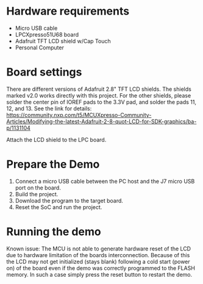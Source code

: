 Hardware requirements
===================
- Micro USB cable
- LPCXpresso51U68 board
- Adafruit TFT LCD shield w/Cap Touch
- Personal Computer

Board settings
============
There are different versions of Adafruit 2.8" TFT LCD shields. The shields marked
v2.0 works directly with this project. For the other shields, please solder
the center pin of IOREF pads to the 3.3V pad, and solder the pads 11, 12, and 13.
See the link for details:
https://community.nxp.com/t5/MCUXpresso-Community-Articles/Modifying-the-latest-Adafruit-2-8-quot-LCD-for-SDK-graphics/ba-p/1131104

Attach the LCD shield to the LPC board.

Prepare the Demo
===============
1.  Connect a micro USB cable between the PC host and the J7 micro USB port on the board.
2.  Build the project.
3.  Download the program to the target board.
4.  Reset the SoC and run the project.

Running the demo
===============
Known issue: The MCU is not able to generate hardware reset of the LCD due to hardware limitation of the boards interconnection.
Because of this the LCD may not get initialized (stays blank) following a cold start (power on) of the board even if the demo was
correctly programmed to the FLASH memory. In such a case simply press the reset button to restart the demo.
